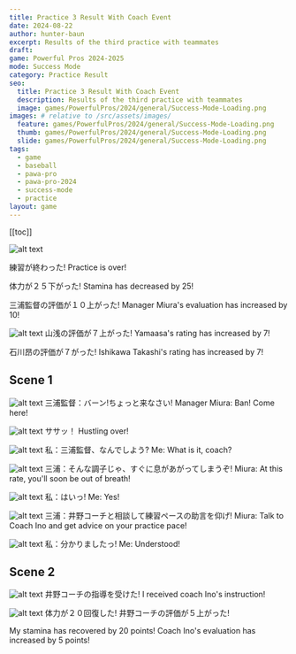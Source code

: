 ```yaml
---
title: Practice 3 Result With Coach Event
date: 2024-08-22
author: hunter-baun
excerpt: Results of the third practice with teammates
draft: 
game: Powerful Pros 2024-2025
mode: Success Mode
category: Practice Result
seo:
  title: Practice 3 Result With Coach Event
  description: Results of the third practice with teammates
  image: games/PowerfulPros/2024/general/Success-Mode-Loading.png
images: # relative to /src/assets/images/
  feature: games/PowerfulPros/2024/general/Success-Mode-Loading.png
  thumb: games/PowerfulPros/2024/general/Success-Mode-Loading.png
  slide: games/PowerfulPros/2024/general/Success-Mode-Loading.png
tags:
  - game
  - baseball
  - pawa-pro
  - pawa-pro-2024
  - success-mode
  - practice
layout: game
---
```

[[toc]]
<article class="prose max-w-xl lg:max-w-4xl lg:prose-lg">

![alt text](/assets/images/games/PowerfulPros/2024/SuccessMode/Play/Practices/3/1.png)

練習が終わった!
Practice is over!

体力が２５下がった!
Stamina has decreased by 25!

三浦監督の評価が１０上がった!
Manager Miura's evaluation has increased by 10!

![alt text](/assets/images/games/PowerfulPros/2024/SuccessMode/Play/Practices/3/2.png)
山浅の評価が７上がった!
Yamaasa's rating has increased by 7!

石川昂の評価が７がった!
Ishikawa Takashi's rating has increased by 7!

## Scene 1

![alt text](/assets/images/games/PowerfulPros/2024/SuccessMode/Play/Practices/3/3.png)
三浦監督：バーン!ちょっと来なさい!
Manager Miura: Ban! Come here!

![alt text](/assets/images/games/PowerfulPros/2024/SuccessMode/Play/Practices/3/4.png)
ササッ！
Hustling over!


![alt text](/assets/images/games/PowerfulPros/2024/SuccessMode/Play/Practices/3/5.png)
私：三浦監督、なんでしよう?
Me: What is it, coach?


![alt text](/assets/images/games/PowerfulPros/2024/SuccessMode/Play/Practices/3/6.png)
三浦：そんな調子じゃ、すぐに息があがってしまうぞ!
Miura: At this rate, you'll soon be out of breath!


![alt text](/assets/images/games/PowerfulPros/2024/SuccessMode/Play/Practices/3/7.png)
私：はいっ!
Me: Yes!


![alt text](/assets/images/games/PowerfulPros/2024/SuccessMode/Play/Practices/3/8.png)
三浦：井野コーチと相談して練習ペースの助言を仰げ!
Miura: Talk to Coach Ino and get advice on your practice pace!


![alt text](/assets/images/games/PowerfulPros/2024/SuccessMode/Play/Practices/3/9.png)
私：分かりましたっ!
Me: Understood!

## Scene 2


![alt text](/assets/images/games/PowerfulPros/2024/SuccessMode/Play/Practices/3/10.png)
井野コーチの指導を受けた!
I received coach Ino's instruction!


![alt text](/assets/images/games/PowerfulPros/2024/SuccessMode/Play/Practices/3/11.png)
体力が２０回復した!
井野コーチの評価が５上がった!

My stamina has recovered by 20 points!
Coach Ino's evaluation has increased by 5 points!

</article>